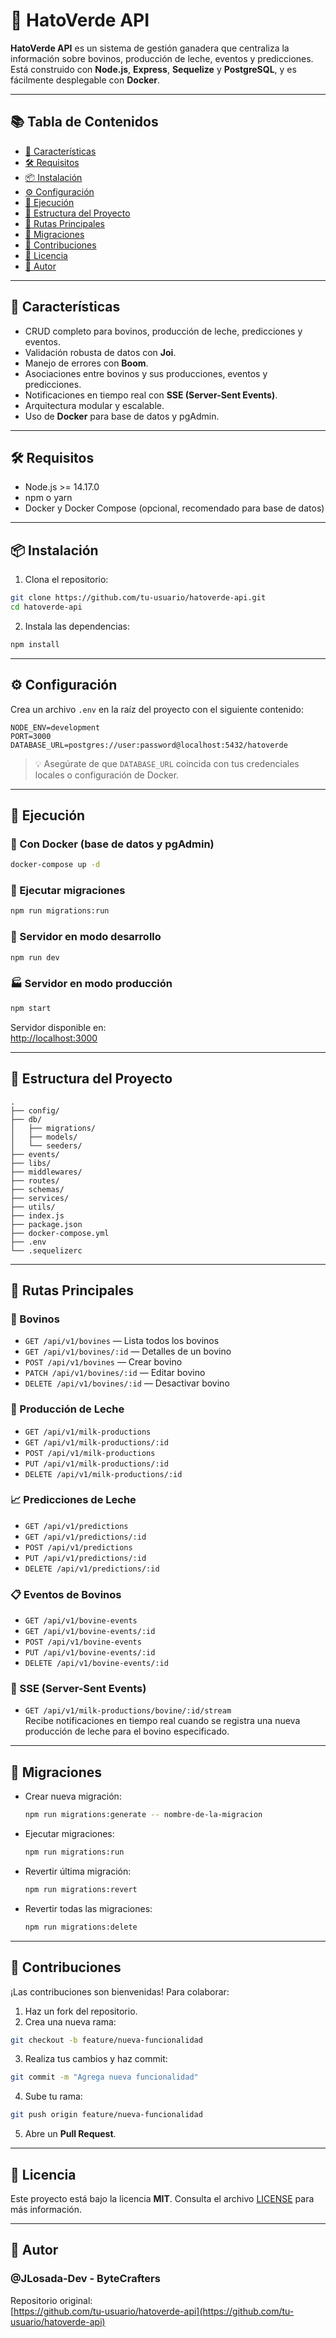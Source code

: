 # 🐄 HatoVerde API

**HatoVerde API** es un sistema de gestión ganadera que centraliza la información sobre bovinos, producción de leche, eventos y predicciones. Está construido con **Node.js**, **Express**, **Sequelize** y **PostgreSQL**, y es fácilmente desplegable con **Docker**.

---

## 📚 Tabla de Contenidos

- [🎯 Características](#-características)
- [🛠️ Requisitos](#-requisitos)
- [📦 Instalación](#-instalación)
- [⚙️ Configuración](#-configuración)
- [🚀 Ejecución](#-ejecución)
- [📁 Estructura del Proyecto](#-estructura-del-proyecto)
- [📡 Rutas Principales](#-rutas-principales)
- [🧬 Migraciones](#-migraciones)
- [🤝 Contribuciones](#-contribuciones)
- [📄 Licencia](#-licencia)
- [👤 Autor](#-autor)

---

## 🎯 Características

- CRUD completo para bovinos, producción de leche, predicciones y eventos.
- Validación robusta de datos con **Joi**.
- Manejo de errores con **Boom**.
- Asociaciones entre bovinos y sus producciones, eventos y predicciones.
- Notificaciones en tiempo real con **SSE (Server-Sent Events)**.
- Arquitectura modular y escalable.
- Uso de **Docker** para base de datos y pgAdmin.

---

## 🛠️ Requisitos

- Node.js >= 14.17.0
- npm o yarn
- Docker y Docker Compose (opcional, recomendado para base de datos)

---

## 📦 Instalación

1. Clona el repositorio:

  ```bash
  git clone https://github.com/tu-usuario/hatoverde-api.git
  cd hatoverde-api
  ```

2. Instala las dependencias:

  ```bash
  npm install
  ```

---

## ⚙️ Configuración

Crea un archivo `.env` en la raíz del proyecto con el siguiente contenido:

```
NODE_ENV=development
PORT=3000
DATABASE_URL=postgres://user:password@localhost:5432/hatoverde
```

> 💡 Asegúrate de que `DATABASE_URL` coincida con tus credenciales locales o configuración de Docker.

---

## 🚀 Ejecución

### 🔄 Con Docker (base de datos y pgAdmin)

```bash
docker-compose up -d
```

### 📑 Ejecutar migraciones

```bash
npm run migrations:run
```

### 🧪 Servidor en modo desarrollo

```bash
npm run dev
```

### 🏭 Servidor en modo producción

```bash
npm start
```

Servidor disponible en:  
[http://localhost:3000](http://localhost:3000/)

---

## 📁 Estructura del Proyecto

```
.
├── config/
├── db/
│   ├── migrations/
│   ├── models/
│   └── seeders/
├── events/
├── libs/
├── middlewares/
├── routes/
├── schemas/
├── services/
├── utils/
├── index.js
├── package.json
├── docker-compose.yml
├── .env
└── .sequelizerc
```

---

## 📡 Rutas Principales

### 🐄 Bovinos

- `GET /api/v1/bovines` — Lista todos los bovinos
- `GET /api/v1/bovines/:id` — Detalles de un bovino
- `POST /api/v1/bovines` — Crear bovino
- `PATCH /api/v1/bovines/:id` — Editar bovino
- `DELETE /api/v1/bovines/:id` — Desactivar bovino

### 🥛 Producción de Leche

- `GET /api/v1/milk-productions`
- `GET /api/v1/milk-productions/:id`
- `POST /api/v1/milk-productions`
- `PUT /api/v1/milk-productions/:id`
- `DELETE /api/v1/milk-productions/:id`

### 📈 Predicciones de Leche

- `GET /api/v1/predictions`
- `GET /api/v1/predictions/:id`
- `POST /api/v1/predictions`
- `PUT /api/v1/predictions/:id`
- `DELETE /api/v1/predictions/:id`

### 📋 Eventos de Bovinos

- `GET /api/v1/bovine-events`
- `GET /api/v1/bovine-events/:id`
- `POST /api/v1/bovine-events`
- `PUT /api/v1/bovine-events/:id`
- `DELETE /api/v1/bovine-events/:id`

### 📡 SSE (Server-Sent Events)

- `GET /api/v1/milk-productions/bovine/:id/stream`  
  Recibe notificaciones en tiempo real cuando se registra una nueva producción de leche para el bovino especificado.

---

## 🧬 Migraciones

- Crear nueva migración:

  ```bash
  npm run migrations:generate -- nombre-de-la-migracion
  ```

- Ejecutar migraciones:

  ```bash
  npm run migrations:run
  ```

- Revertir última migración:

  ```bash
  npm run migrations:revert
  ```

- Revertir todas las migraciones:

  ```bash
  npm run migrations:delete
  ```

---

## 🤝 Contribuciones

¡Las contribuciones son bienvenidas! Para colaborar:

1. Haz un fork del repositorio.
2. Crea una nueva rama:

  ```bash
  git checkout -b feature/nueva-funcionalidad
  ```

3. Realiza tus cambios y haz commit:

  ```bash
  git commit -m "Agrega nueva funcionalidad"
  ```

4. Sube tu rama:

  ```bash
  git push origin feature/nueva-funcionalidad
  ```

5. Abre un **Pull Request**.

---

## 📄 Licencia

Este proyecto está bajo la licencia **MIT**. Consulta el archivo [LICENSE](./LICENSE) para más información.

---

## 👤 Autor

### @JLosada-Dev - ByteCrafters

Repositorio original:  
[https://github.com/tu-usuario/hatoverde-api](https://github.com/tu-usuario/hatoverde-api)
